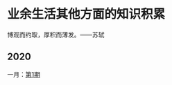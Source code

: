 # 业余生活其他方面的知识积累
博观而约取，厚积而薄发。——苏轼
## 2020
一月：[第1期](https://github.com/jingfeidi/jingfeidi.github.io/blob/master/Water-drops-on-stone/202001.md)
